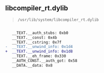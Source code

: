 ## libcompiler_rt.dylib

> `/usr/lib/system/libcompiler_rt.dylib`

```diff

   __TEXT.__auth_stubs: 0xb0
   __TEXT.__const: 0x4b
   __TEXT.__cstring: 0x7f
-  __TEXT.__unwind_info: 0x1d4
+  __TEXT.__unwind_info: 0x1d8
   __TEXT.__eh_frame: 0x330
   __AUTH_CONST.__auth_got: 0x58
   __DATA.__data: 0x8

```
